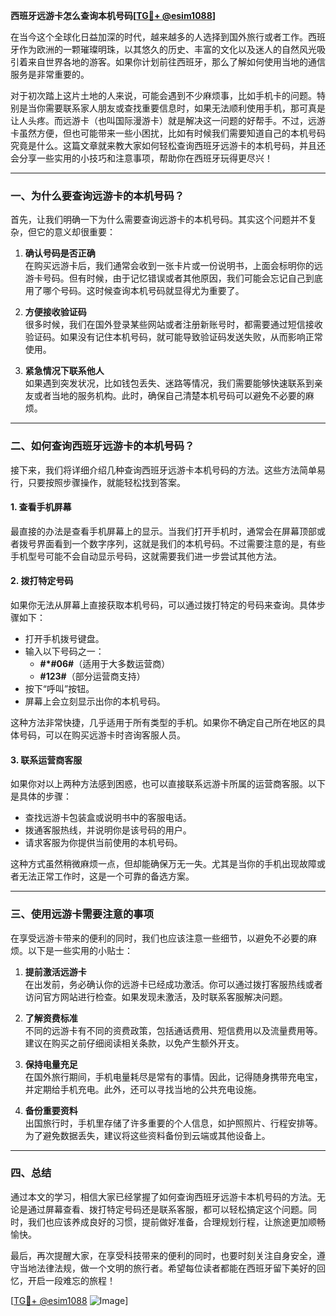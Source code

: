 **西班牙远游卡怎么查询本机号码[[TG💪+ @esim1088](https://t.me/s/esim1088)]**

在当今这个全球化日益加深的时代，越来越多的人选择到国外旅行或者工作。西班牙作为欧洲的一颗璀璨明珠，以其悠久的历史、丰富的文化以及迷人的自然风光吸引着来自世界各地的游客。如果你计划前往西班牙，那么了解如何使用当地的通信服务是非常重要的。

对于初次踏上这片土地的人来说，可能会遇到不少麻烦事，比如手机卡的问题。特别是当你需要联系家人朋友或查找重要信息时，如果无法顺利使用手机，那可真是让人头疼。而远游卡（也叫国际漫游卡）就是解决这一问题的好帮手。不过，远游卡虽然方便，但也可能带来一些小困扰，比如有时候我们需要知道自己的本机号码究竟是什么。这篇文章就来教大家如何轻松查询西班牙远游卡的本机号码，并且还会分享一些实用的小技巧和注意事项，帮助你在西班牙玩得更尽兴！

---

### **一、为什么要查询远游卡的本机号码？**

首先，让我们明确一下为什么需要查询远游卡的本机号码。其实这个问题并不复杂，但它的意义却很重要：

1. **确认号码是否正确**  
   在购买远游卡后，我们通常会收到一张卡片或一份说明书，上面会标明你的远游卡号码。但有时候，由于记忆错误或者其他原因，我们可能会忘记自己到底用了哪个号码。这时候查询本机号码就显得尤为重要了。

2. **方便接收验证码**  
   很多时候，我们在国外登录某些网站或者注册新账号时，都需要通过短信接收验证码。如果没有记住本机号码，就可能导致验证码发送失败，从而影响正常使用。

3. **紧急情况下联系他人**  
   如果遇到突发状况，比如钱包丢失、迷路等情况，我们需要能够快速联系到亲友或者当地的服务机构。此时，确保自己清楚本机号码可以避免不必要的麻烦。

---

### **二、如何查询西班牙远游卡的本机号码？**

接下来，我们将详细介绍几种查询西班牙远游卡本机号码的方法。这些方法简单易行，只要按照步骤操作，就能轻松找到答案。

#### **1. 查看手机屏幕**
最直接的办法是查看手机屏幕上的显示。当我们打开手机时，通常会在屏幕顶部或者拨号界面看到一个数字序列，这就是我们的本机号码。不过需要注意的是，有些手机型号可能不会自动显示号码，这就需要我们进一步尝试其他方法。

#### **2. 拨打特定号码**
如果你无法从屏幕上直接获取本机号码，可以通过拨打特定的号码来查询。具体步骤如下：
- 打开手机拨号键盘。
- 输入以下号码之一：
  - **#*#06#**（适用于大多数运营商）
  - **#123#**（部分运营商支持）
- 按下“呼叫”按钮。
- 屏幕上会立刻显示出你的本机号码。

这种方法非常快捷，几乎适用于所有类型的手机。如果你不确定自己所在地区的具体号码，可以在购买远游卡时咨询客服人员。

#### **3. 联系运营商客服**
如果你对以上两种方法感到困惑，也可以直接联系远游卡所属的运营商客服。以下是具体的步骤：
- 查找远游卡包装盒或说明书中的客服电话。
- 拨通客服热线，并说明你是该号码的用户。
- 请求客服为你提供当前使用的本机号码。

这种方式虽然稍微麻烦一点，但却能确保万无一失。尤其是当你的手机出现故障或者无法正常工作时，这是一个可靠的备选方案。

---

### **三、使用远游卡需要注意的事项**

在享受远游卡带来的便利的同时，我们也应该注意一些细节，以避免不必要的麻烦。以下是一些实用的小贴士：

1. **提前激活远游卡**  
   在出发前，务必确认你的远游卡已经成功激活。你可以通过拨打客服热线或者访问官方网站进行检查。如果发现未激活，及时联系客服解决问题。

2. **了解资费标准**  
   不同的远游卡有不同的资费政策，包括通话费用、短信费用以及流量费用等。建议在购买之前仔细阅读相关条款，以免产生额外开支。

3. **保持电量充足**  
   在国外旅行期间，手机电量耗尽是常有的事情。因此，记得随身携带充电宝，并定期给手机充电。此外，还可以寻找当地的公共充电设施。

4. **备份重要资料**  
   出国旅行时，手机里存储了许多重要的个人信息，如护照照片、行程安排等。为了避免数据丢失，建议将这些资料备份到云端或其他设备上。

---

### **四、总结**

通过本文的学习，相信大家已经掌握了如何查询西班牙远游卡本机号码的方法。无论是通过屏幕查看、拨打特定号码还是联系客服，都可以轻松搞定这个问题。同时，我们也应该养成良好的习惯，提前做好准备，合理规划行程，让旅途更加顺畅愉快。

最后，再次提醒大家，在享受科技带来的便利的同时，也要时刻关注自身安全，遵守当地法律法规，做一个文明的旅行者。希望每位读者都能在西班牙留下美好的回忆，开启一段难忘的旅程！

[[TG💪+ @esim1088](https://t.me/s/esim1088) ![Image](https://i.postimg.cc/4NQfJmqS/Snipaste-2025-05-13-00-14-12.png)]